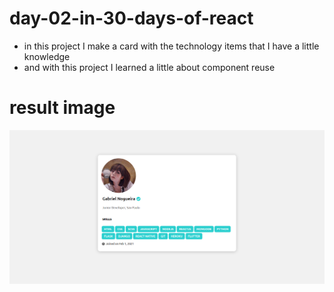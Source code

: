 # day-02-in-30-days-of-react 

- in this project I make a card with the technology items that I have a little knowledge 
- and with this project I learned a little about component reuse 

# result image  

![](site.png)
